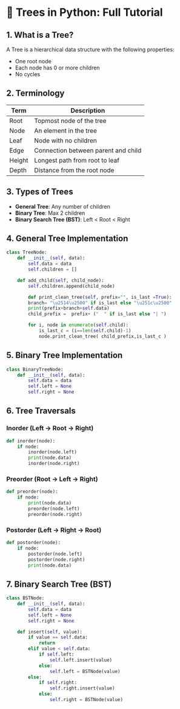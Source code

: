 # 🌳 Trees in Python: Full Tutorial

## 1. What is a Tree?
A Tree is a hierarchical data structure with the following properties:
- One root node
- Each node has 0 or more children
- No cycles

## 2. Terminology
| Term    | Description                            |
|---------|----------------------------------------|
| Root    | Topmost node of the tree               |
| Node    | An element in the tree                 |
| Leaf    | Node with no children                  |
| Edge    | Connection between parent and child    |
| Height  | Longest path from root to leaf         |
| Depth   | Distance from the root node            |

## 3. Types of Trees
- **General Tree**: Any number of children
- **Binary Tree**: Max 2 children
- **Binary Search Tree (BST)**: Left < Root < Right

## 4. General Tree Implementation
```python
class TreeNode:
    def __init__(self, data):
        self.data = data
        self.children = []

    def add_child(self, child_node):
        self.children.append(child_node)

        def print_clean_tree(self, prefix="", is_last =True):
        branch= "\u2514\u2500" if is_last else "\u251c\u2500"
        print(prefix+branch+self.data)
        child_prefix =  prefix+ ("  " if is_last else "| ")

        for i, node in enumerate(self.child):
            is_last_c = (i==len(self.child)-1)
            node.print_clean_tree( child_prefix,is_last_c )
```

## 5. Binary Tree Implementation
```python
class BinaryTreeNode:
    def __init__(self, data):
        self.data = data
        self.left = None
        self.right = None
```

## 6. Tree Traversals
### Inorder (Left → Root → Right)
```python
def inorder(node):
    if node:
        inorder(node.left)
        print(node.data)
        inorder(node.right)
```

### Preorder (Root → Left → Right)
```python
def preorder(node):
    if node:
        print(node.data)
        preorder(node.left)
        preorder(node.right)
```

### Postorder (Left → Right → Root)
```python
def postorder(node):
    if node:
        postorder(node.left)
        postorder(node.right)
        print(node.data)
```

## 7. Binary Search Tree (BST)
```python
class BSTNode:
    def __init__(self, data):
        self.data = data
        self.left = None
        self.right = None

    def insert(self, value):
        if value == self.data:
            return
        elif value < self.data:
            if self.left:
                self.left.insert(value)
            else:
                self.left = BSTNode(value)
        else:
            if self.right:
                self.right.insert(value)
            else:
                self.right = BSTNode(value)
```